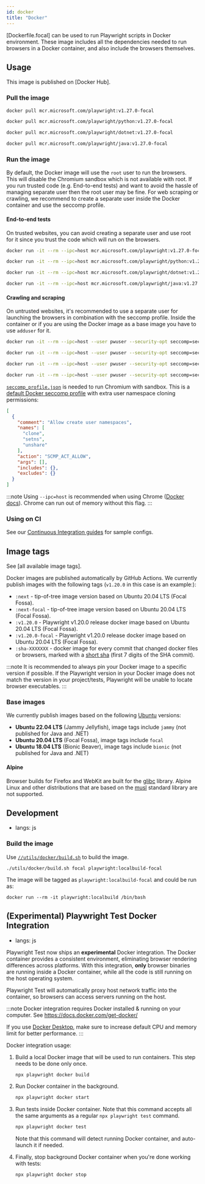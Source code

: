 ```yaml
---
id: docker
title: "Docker"
---
```


[Dockerfile.focal] can be used to run Playwright scripts in Docker environment. These image includes all the dependencies needed to run browsers in a Docker container, and also include the browsers themselves.

<!-- TOC -->

## Usage

This image is published on [Docker Hub].

### Pull the image

```bash js
docker pull mcr.microsoft.com/playwright:v1.27.0-focal
```

```bash python
docker pull mcr.microsoft.com/playwright/python:v1.27.0-focal
```

```bash csharp
docker pull mcr.microsoft.com/playwright/dotnet:v1.27.0-focal
```

```bash java
docker pull mcr.microsoft.com/playwright/java:v1.27.0-focal
```

### Run the image

By default, the Docker image will use the `root` user to run the browsers. This will disable the Chromium sandbox which is not available with root. If you run trusted code (e.g. End-to-end tests) and want to avoid the hassle of managing separate user then the root user may be fine. For web scraping or crawling, we recommend to create a separate user inside the Docker container and use the seccomp profile.

#### End-to-end tests

On trusted websites, you can avoid creating a separate user and use root for it since you trust the code which will run on the browsers.

```bash js
docker run -it --rm --ipc=host mcr.microsoft.com/playwright:v1.27.0-focal /bin/bash
```

```bash python
docker run -it --rm --ipc=host mcr.microsoft.com/playwright/python:v1.27.0-focal /bin/bash
```

```bash csharp
docker run -it --rm --ipc=host mcr.microsoft.com/playwright/dotnet:v1.27.0-focal /bin/bash
```

```bash java
docker run -it --rm --ipc=host mcr.microsoft.com/playwright/java:v1.27.0-focal /bin/bash
```

#### Crawling and scraping

On untrusted websites, it's recommended to use a separate user for launching the browsers in combination with the seccomp profile. Inside the container or if you are using the Docker image as a base image you have to use `adduser` for it.

```bash js
docker run -it --rm --ipc=host --user pwuser --security-opt seccomp=seccomp_profile.json mcr.microsoft.com/playwright:v1.27.0-focal /bin/bash
```

```bash python
docker run -it --rm --ipc=host --user pwuser --security-opt seccomp=seccomp_profile.json mcr.microsoft.com/playwright/python:v1.27.0-focal /bin/bash
```

```bash csharp
docker run -it --rm --ipc=host --user pwuser --security-opt seccomp=seccomp_profile.json mcr.microsoft.com/playwright/dotnet:v1.27.0-focal /bin/bash
```

```bash java
docker run -it --rm --ipc=host --user pwuser --security-opt seccomp=seccomp_profile.json mcr.microsoft.com/playwright/java:v1.27.0-focal /bin/bash
```

[`seccomp_profile.json`](https://github.com/microsoft/playwright/blob/main/utils/docker/seccomp_profile.json) is needed to run Chromium with sandbox. This is a [default Docker seccomp profile](https://github.com/docker/engine/blob/d0d99b04cf6e00ed3fc27e81fc3d94e7eda70af3/profiles/seccomp/default.json) with extra user namespace cloning permissions:

```json
[
  {
    "comment": "Allow create user namespaces",
    "names": [
      "clone",
      "setns",
      "unshare"
    ],
    "action": "SCMP_ACT_ALLOW",
    "args": [],
    "includes": {},
    "excludes": {}
  }
]
```

:::note
Using `--ipc=host` is recommended when using Chrome ([Docker docs](https://docs.docker.com/engine/reference/run/#ipc-settings---ipc)). Chrome can run out of memory without this flag.
:::


### Using on CI

See our [Continuous Integration guides](./ci.md) for sample configs.

## Image tags

See [all available image tags].

Docker images are published automatically by GitHub Actions. We currently publish images with the
following tags (`v1.20.0` in this case is an example:):
- `:next` - tip-of-tree image version based on Ubuntu 20.04 LTS (Focal Fossa).
- `:next-focal` - tip-of-tree image version based on Ubuntu 20.04 LTS (Focal Fossa).
- `:v1.20.0` - Playwright v1.20.0 release docker image based on Ubuntu 20.04 LTS (Focal Fossa).
- `:v1.20.0-focal` - Playwright v1.20.0 release docker image based on Ubuntu 20.04 LTS (Focal Fossa).
- `:sha-XXXXXXX` - docker image for every commit that changed
  docker files or browsers, marked with a [short sha](https://git-scm.com/book/en/v2/Git-Tools-Revision-Selection#Short-SHA-1) (first 7 digits of the SHA commit).

:::note
It is recommended to always pin your Docker image to a specific version if possible. If the Playwright version in your Docker image does not match the version in your project/tests, Playwright will be unable to locate browser executables.
:::

### Base images

We currently publish images based on the following [Ubuntu](https://hub.docker.com/_/ubuntu) versions:
- **Ubuntu 22.04 LTS** (Jammy Jellyfish), image tags include `jammy` (not published for Java and .NET)
- **Ubuntu 20.04 LTS** (Focal Fossa), image tags include `focal`
- **Ubuntu 18.04 LTS** (Bionic Beaver), image tags include `bionic` (not published for Java and .NET)

#### Alpine

Browser builds for Firefox and WebKit are built for the [glibc](https://en.wikipedia.org/wiki/Glibc) library. Alpine Linux and other distributions that are based on the [musl](https://en.wikipedia.org/wiki/Musl) standard library are not supported.

## Development
* langs: js

### Build the image

Use [`//utils/docker/build.sh`](https://github.com/microsoft/playwright/blob/main/utils/docker/build.sh) to build the image.

```
./utils/docker/build.sh focal playwright:localbuild-focal
```

The image will be tagged as `playwright:localbuild-focal` and could be run as:

```
docker run --rm -it playwright:localbuild /bin/bash
```

## (Experimental) Playwright Test Docker Integration
* langs: js

Playwright Test now ships an **experimental** Docker integration. The Docker container provides a consistent environment, eliminating browser rendering differences across platforms. 
With this integration, **only** browser binaries are running inside a Docker container,
while all the code is still running on the host operating system.

Playwright Test will automatically proxy host network traffic
into the container, so browsers can access servers running on the host.

:::note
Docker integration requires Docker installed & running on your computer.
See https://docs.docker.com/get-docker/

If you use [Docker Desktop](https://www.docker.com/products/docker-desktop/), make sure to increase
default CPU and memory limit for better performance.
:::

Docker integration usage:

1. Build a local Docker image that will be used to run containers. This step
   needs to be done only once.

    ```bash js
    npx playwright docker build
    ```

2. Run Docker container in the background.

    ```bash js
    npx playwright docker start
    ```

3. Run tests inside Docker container. Note that this command accepts all the same arguments
   as a regular `npx playwright test` command.

    ```bash js
    npx playwright docker test
    ```

   Note that this command will detect running Docker container, and auto-launch it if needed.

4. Finally, stop background Docker container when you're done working with tests:

    ```bash js
    npx playwright docker stop
    ```
